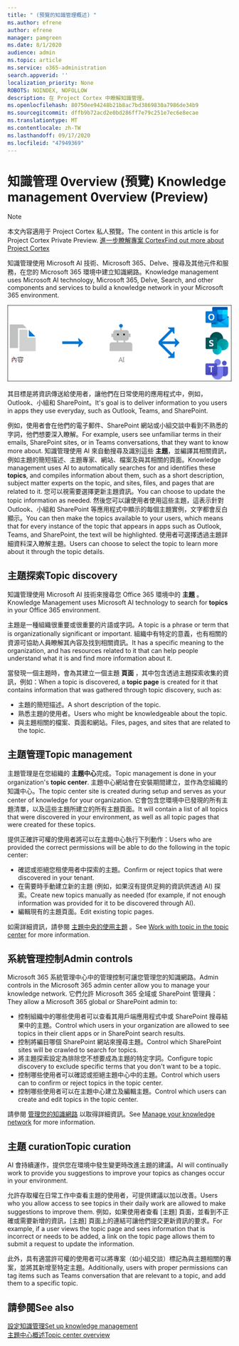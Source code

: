 ```yaml
---
title: " (預覽的知識管理概述) "
ms.author: efrene
author: efrene
manager: pamgreen
ms.date: 8/1/2020
audience: admin
ms.topic: article
ms.service: o365-administration
search.appverid: ''
localization_priority: None
ROBOTS: NOINDEX, NOFOLLOW
description: 在 Project Cortex 中瞭解知識管理。
ms.openlocfilehash: 80750ee94248b21b8ac7bd3869830a7986de34b9
ms.sourcegitcommit: dffb9b72acd2e0bd286ff7e79c251e7ec6e8ecae
ms.translationtype: MT
ms.contentlocale: zh-TW
ms.lasthandoff: 09/17/2020
ms.locfileid: "47949369"
---
```

# <a name="knowledge-management-0verview-preview"></a><span data-ttu-id="87ea7-103">知識管理 0verview (預覽) </span><span class="sxs-lookup"><span data-stu-id="87ea7-103">Knowledge management 0verview (Preview)</span></span>

> [!Note] 
> <span data-ttu-id="87ea7-104">本文內容適用于 Project Cortex 私人預覽。</span><span class="sxs-lookup"><span data-stu-id="87ea7-104">The content in this article is for Project Cortex Private Preview.</span></span> [<span data-ttu-id="87ea7-105">進一步瞭解專案 Cortex</span><span class="sxs-lookup"><span data-stu-id="87ea7-105">Find out more about Project Cortex</span></span>](https://aka.ms/projectcortex) 

<span data-ttu-id="87ea7-106">知識管理使用 Microsoft AI 技術、Microsoft 365、Delve、搜尋及其他元件和服務，在您的 Microsoft 365 環境中建立知識網路。</span><span class="sxs-lookup"><span data-stu-id="87ea7-106">Knowledge management uses Microsoft AI technology, Microsoft 365, Delve, Search, and other components and services to build a knowledge network in your Microsoft 365 environment.</span></span> 

   ![知識管理流程](../media/content-understanding/knowledge-management-flowchart.png) </br> 

<span data-ttu-id="87ea7-108">其目標是將資訊傳送給使用者，讓他們在日常使用的應用程式中，例如，Outlook、小組和 SharePoint。</span><span class="sxs-lookup"><span data-stu-id="87ea7-108">It's goal is to deliver information to you users in apps they use everyday, such as Outlook, Teams, and SharePoint.</span></span>

<span data-ttu-id="87ea7-109">例如，使用者會在他們的電子郵件、SharePoint 網站或小組交談中看到不熟悉的字詞，他們想要深入瞭解。</span><span class="sxs-lookup"><span data-stu-id="87ea7-109">For example, users see unfamiliar terms in their emails, SharePoint sites, or in Teams conversations, that they want to know more about.</span></span> <span data-ttu-id="87ea7-110">知識管理使用 AI 來自動搜尋及識別這些 **主題**，並編譯其相關資訊，例如主題的簡短描述、主題專家、網站、檔案及與其相關的頁面。</span><span class="sxs-lookup"><span data-stu-id="87ea7-110">Knowledge management uses AI to automatically searches for and identifies these **topics**, and compiles information about them, such as a short description, subject matter experts on the topic, and sites, files, and pages that are related to it.</span></span> <span data-ttu-id="87ea7-111">您可以視需要選擇更新主題資訊。</span><span class="sxs-lookup"><span data-stu-id="87ea7-111">You can choose to update the topic information as needed.</span></span> <span data-ttu-id="87ea7-112">然後您可以讓使用者使用這些主題，這表示針對 Outlook、小組和 SharePoint 等應用程式中顯示的每個主題實例，文字都會反白顯示。</span><span class="sxs-lookup"><span data-stu-id="87ea7-112">You can then make the topics available to your users, which means that for every instance of the topic that appears in apps such as Outlook, Teams, and SharePoint, the text will be highlighted.</span></span> <span data-ttu-id="87ea7-113">使用者可選擇透過主題詳細資料深入瞭解主題。</span><span class="sxs-lookup"><span data-stu-id="87ea7-113">Users can choose to select the topic to learn more about it through the topic details.</span></span>


## <a name="topic-discovery"></a><span data-ttu-id="87ea7-114">主題探索</span><span class="sxs-lookup"><span data-stu-id="87ea7-114">Topic discovery</span></span>

<span data-ttu-id="87ea7-115">知識管理使用 Microsoft AI 技術來搜尋您 Office 365 環境中的 **主題** 。</span><span class="sxs-lookup"><span data-stu-id="87ea7-115">Knowledge Management uses Microsoft AI technology to search for **topics** in your Office 365 environment.</span></span>

<span data-ttu-id="87ea7-116">主題是一種組織很重要或很重要的片語或字詞。</span><span class="sxs-lookup"><span data-stu-id="87ea7-116">A topic is a phrase or term that is organizationally significant or important.</span></span> <span data-ttu-id="87ea7-117">組織中有特定的意義，也有相關的資源可協助人員瞭解其內容及找到相關資訊。</span><span class="sxs-lookup"><span data-stu-id="87ea7-117">It has a specific meaning to the organization, and has resources related to it that can help people understand what it is and find more information about it.</span></span>

<span data-ttu-id="87ea7-118">當發現一個主題時，會為其建立一個主題 **頁面** ，其中包含透過主題探索收集的資訊，例如：</span><span class="sxs-lookup"><span data-stu-id="87ea7-118">When a topic is discovered, a **topic page** is created for it that contains information that was gathered through topic discovery, such as:</span></span>

- <span data-ttu-id="87ea7-119">主題的簡短描述。</span><span class="sxs-lookup"><span data-stu-id="87ea7-119">A short description of the topic.</span></span>
- <span data-ttu-id="87ea7-120">熟悉主題的使用者。</span><span class="sxs-lookup"><span data-stu-id="87ea7-120">Users who might be knowledgeable about the topic.</span></span>
- <span data-ttu-id="87ea7-121">與主題相關的檔案、頁面和網站。</span><span class="sxs-lookup"><span data-stu-id="87ea7-121">Files, pages, and sites that are related to the topic.</span></span>


## <a name="topic-management"></a><span data-ttu-id="87ea7-122">主題管理</span><span class="sxs-lookup"><span data-stu-id="87ea7-122">Topic management</span></span>

<span data-ttu-id="87ea7-123">主題管理是在您組織的 **主題中心**完成。</span><span class="sxs-lookup"><span data-stu-id="87ea7-123">Topic management is done in your organization's **topic center**.</span></span> <span data-ttu-id="87ea7-124">主題中心網站會在安裝期間建立，並作為您組織的知識中心。</span><span class="sxs-lookup"><span data-stu-id="87ea7-124">The topic center site is created during setup and serves as your center of knowledge for your organization.</span></span> <span data-ttu-id="87ea7-125">它會包含您環境中已發現的所有主題清單，以及這些主題所建立的所有主題頁面。</span><span class="sxs-lookup"><span data-stu-id="87ea7-125">It will contain a list of all topics that were discovered in your environment, as well as all topic pages that were created for these topics.</span></span> 

<span data-ttu-id="87ea7-126">提供正確許可權的使用者將可以在主題中心執行下列動作：</span><span class="sxs-lookup"><span data-stu-id="87ea7-126">Users who are provided the correct permissions will be able to do the following in the topic center:</span></span>

- <span data-ttu-id="87ea7-127">確認或拒絕您租使用者中探索的主題。</span><span class="sxs-lookup"><span data-stu-id="87ea7-127">Confirm or reject topics that were discovered in your tenant.</span></span>
- <span data-ttu-id="87ea7-128">在需要時手動建立新的主題 (例如，如果沒有提供足夠的資訊供透過 AI) 探索。</span><span class="sxs-lookup"><span data-stu-id="87ea7-128">Create new topics manually as needed (for example, if not enough information was provided for it to be discovered through AI).</span></span>
- <span data-ttu-id="87ea7-129">編輯現有的主題頁面。</span><span class="sxs-lookup"><span data-stu-id="87ea7-129">Edit existing topic pages.</span></span></br>

<span data-ttu-id="87ea7-130">如需詳細資訊，請參閱 [主題中央的使用主題](work-with-topics.md) 。</span><span class="sxs-lookup"><span data-stu-id="87ea7-130">See [Work with topic in the topic center](work-with-topics.md) for more information.</span></span>  


## <a name="admin-controls"></a><span data-ttu-id="87ea7-131">系統管理控制</span><span class="sxs-lookup"><span data-stu-id="87ea7-131">Admin controls</span></span>

<span data-ttu-id="87ea7-132">Microsoft 365 系統管理中心中的管理控制可讓您管理您的知識網路。</span><span class="sxs-lookup"><span data-stu-id="87ea7-132">Admin controls in the Microsoft 365 admin center  allow you to manage your knowledge network.</span></span> <span data-ttu-id="87ea7-133">它們允許 Microsoft 365 全域或 SharePoint 管理員：</span><span class="sxs-lookup"><span data-stu-id="87ea7-133">They allow a Microsoft 365 global or SharePoint admin to:</span></span>

- <span data-ttu-id="87ea7-134">控制組織中的哪些使用者可以查看其用戶端應用程式中或 SharePoint 搜尋結果中的主題。</span><span class="sxs-lookup"><span data-stu-id="87ea7-134">Control which users in your organization are allowed to see topics in their client apps or in SharePoint search results.</span></span>
- <span data-ttu-id="87ea7-135">控制將編目哪個 SharePoint 網站來搜尋主題。</span><span class="sxs-lookup"><span data-stu-id="87ea7-135">Control which SharePoint sites will be crawled to search for topics.</span></span>
- <span data-ttu-id="87ea7-136">將主題探索設定為排除您不想要成為主題的特定字詞。</span><span class="sxs-lookup"><span data-stu-id="87ea7-136">Configure topic discovery to exclude specific terms that you don't want to be a topic.</span></span>
- <span data-ttu-id="87ea7-137">控制哪些使用者可以確認或拒絕主題中心中的主題。</span><span class="sxs-lookup"><span data-stu-id="87ea7-137">Control which users can to confirm or reject topics in the topic center.</span></span>
- <span data-ttu-id="87ea7-138">控制哪些使用者可以在主題中心建立及編輯主題。</span><span class="sxs-lookup"><span data-stu-id="87ea7-138">Control which users can create and edit topics in the topic center.</span></span>

<span data-ttu-id="87ea7-139">請參閱 [管理您的知識網路](manage-knowledge-network.md) 以取得詳細資訊。</span><span class="sxs-lookup"><span data-stu-id="87ea7-139">See [Manage your knowledge network](manage-knowledge-network.md) for more information.</span></span> 

## <a name="topic-curation"></a><span data-ttu-id="87ea7-140">主題 curation</span><span class="sxs-lookup"><span data-stu-id="87ea7-140">Topic curation</span></span>

<span data-ttu-id="87ea7-141">AI 會持續運作，提供您在環境中發生變更時改進主題的建議。</span><span class="sxs-lookup"><span data-stu-id="87ea7-141">AI will continually work to provide you suggestions to improve your topics as changes occur in your environment.</span></span>

<span data-ttu-id="87ea7-142">允許存取權在日常工作中查看主題的使用者，可提供建議以加以改善。</span><span class="sxs-lookup"><span data-stu-id="87ea7-142">Users who you allow access to see topics in their daily work are allowed to make suggestions to improve them.</span></span> <span data-ttu-id="87ea7-143">例如，如果使用者查看 [主題] 頁面，並看到不正確或需要新增的資訊，[主題] 頁面上的連結可讓他們提交更新資訊的要求。</span><span class="sxs-lookup"><span data-stu-id="87ea7-143">For example, if a user views the topic page and sees information that is incorrect or needs to be added, a link on the topic page allows them to submit a request to update the information.</span></span>

<span data-ttu-id="87ea7-144">此外，具有適當許可權的使用者可以將專案（如小組交談）標記為與主題相關的專案，並將其新增至特定主題。</span><span class="sxs-lookup"><span data-stu-id="87ea7-144">Additionally, users with proper permissions can tag items such as Teams conversation that are relevant to a topic, and add them to a specific topic.</span></span>




## <a name="see-also"></a><span data-ttu-id="87ea7-145">請參閱</span><span class="sxs-lookup"><span data-stu-id="87ea7-145">See also</span></span>
[<span data-ttu-id="87ea7-146">設定知識管理</span><span class="sxs-lookup"><span data-stu-id="87ea7-146">Set up knowledge management</span></span>](set-up-knowledge-network.md)</br>
[<span data-ttu-id="87ea7-147">主題中心概述</span><span class="sxs-lookup"><span data-stu-id="87ea7-147">Topic center overview</span></span>](topic-center-overview.md)
